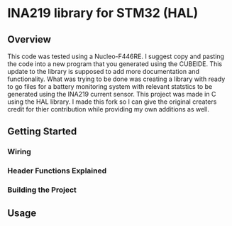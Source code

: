 # INA219 library for STM32 (HAL)
## Overview
This code was tested using a Nucleo-F446RE. I suggest copy and pasting the code into a new program that you generated using the CUBEIDE. This update to the library is supposed to add more documentation and functionality. What was trying to be done was creating a library with ready to go files for a battery monitoring system with relevant statstics to be generated using the INA219 current sensor. This project was made in C using the HAL library. I made this fork so I can give the original creaters credit for thier contribution while providing my own additions as well. 

## Getting Started
### Wiring 

### Header Functions Explained

### Building the Project 

## Usage 

